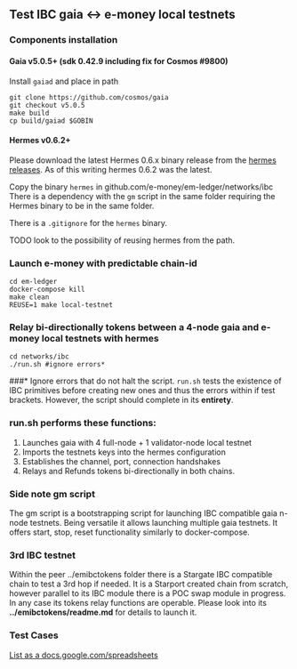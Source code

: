 ## Test IBC gaia <-> e-money local testnets

### Components installation

#### Gaia v5.0.5+ (sdk 0.42.9 including fix for Cosmos #9800)
 
Install `gaiad` and place in path

``` shell
git clone https://github.com/cosmos/gaia
git checkout v5.0.5 
make build
cp build/gaiad $GOBIN
```

#### Hermes v0.6.2+
Please download the latest Hermes 0.6.x binary release from the [hermes releases](https://github.com/informalsystems/ibc-rs/releases). As of this writing hermes 0.6.2 was the latest.

Copy the binary `hermes` in github.com/e-money/em-ledger/networks/ibc
There is a dependency with the `gm` script in the same folder requiring the Hermes binary to be in the same folder.

There is a `.gitignore` for the `hermes` binary.

TODO look to the possibility of reusing hermes from the path.

### Launch e-money with predictable chain-id

``` shell
cd em-ledger
docker-compose kill
make clean
REUSE=1 make local-testnet 
```

### Relay bi-directionally tokens between a 4-node gaia and e-money local testnets with hermes 

```shell
cd networks/ibc
./run.sh #ignore errors*
```
###*
Ignore errors that do not halt the script. `run.sh` tests the existence of IBC primitives before creating new ones and thus the errors within if test brackets. However, the script should complete in its **entirety**. 

### run.sh performs these functions:
1. Launches gaia with 4 full-node + 1 validator-node local testnet
2. Imports the testnets keys into the hermes configuration
3. Establishes the channel, port, connection handshakes
4. Relays and Refunds tokens bi-directionally in both chains.

### Side note gm script

The gm script is a bootstrapping script for launching IBC compatible gaia n-node testnets.
Being versatile it allows launching multiple gaia testnets.
It offers start, stop, reset functionality similarly to docker-compose.

### 3rd IBC testnet 
Within the peer ../emibctokens folder there is a Stargate IBC compatible chain to test a 3rd hop if needed. It is a Starport created chain from scratch, however parallel to its IBC module there is a POC swap module in progress. In any case its tokens relay functions are operable. Please look into its **../emibctokens/readme.md** for details to launch it.

### Test Cases
[List as a docs.google.com/spreadsheets](https://docs.google.com/spreadsheets/d/16u6TO6a-XddMoYzI1RwEyWndKAV00lbV97_A-dHrWfQ/edit?usp=sharing)